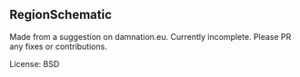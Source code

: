RegionSchematic
---------------

Made from a suggestion on damnation.eu. Currently incomplete. Please PR any fixes or contributions.

License: BSD